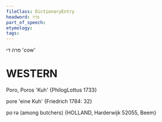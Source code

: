 ```yaml
---
fileClass: DictionaryEntry
headword: פּרה
part_of_speech: 
etymology: 
tags: 
---
```

פּרה
די
'cow'

WESTERN
========

Poro, Poros 'Kuh' {PhilogLottus 1733}

pore 'eine Kuh' {Friedrich 1784: 32}

poˑrə (among butchers) {HOLLAND, Harderwijk 52055, Beem}